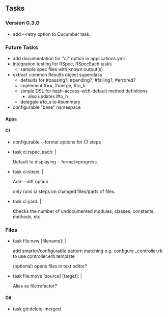 ## Tasks

### Version 0.3.0

- add --retry option to Cucumber task.

### Future Tasks

- add documentation for "ci" option in applications.yml
- integration testing for RSpec, RSpecEach tasks
  - sample spec files with known output(s)
- extract common Results object superclass
  - defaults for #passing?, #pending?, #failing?, #errored?
  - implement #==, #merge, #to_h
  - simple DSL for hash-access-with-default method definitions
    - also updates #to_h
  - delegate #to_s to #summary
- configurable "base" namespace

#### Apps

#### CI

- configurable --format options for CI steps

- task ci:rspec_each: |

  Default to displaying --format=progress.

- task ci:steps: |

  Add --diff option

    only runs ci steps on changed files/parts of files.

- task ci:yard: |

  Checks the number of undocumented modules, classes, constants, methods, etc.

### Files

- task file:new [filename]: |

  add smarter/configurable pattern matching
  e.g. configure _controller.rb to use controller.erb template

  (optional) opens files in text editor?

- task file:move [source] [target]: |

  Alias as file:refactor?

#### Git

- task git:delete-merged
